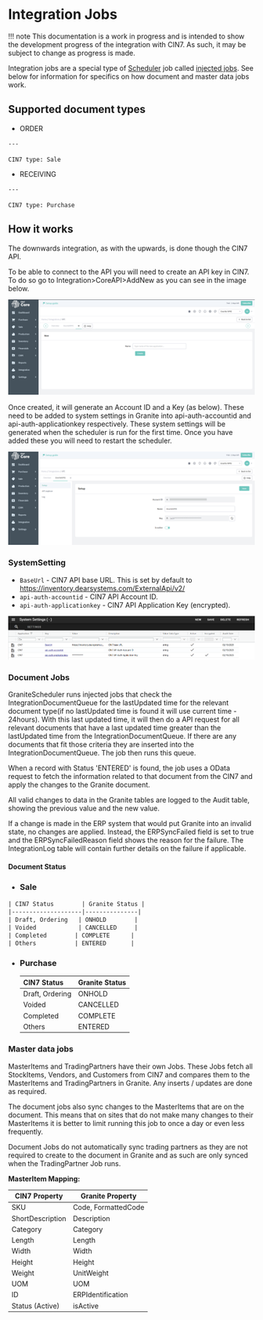 # Integration Jobs

!!! note
    This documentation is a work in progress and is intended to show the development progress of the integration with CIN7. As such, it may be subject to change as progress is made. 

Integration jobs are a special type of [Scheduler](../../scheduler/manual.md) job called [injected jobs](../../scheduler/manual.md#injected-jobs-integration-jobs). 
See below for information for specifics on how document and master data jobs work.

## Supported document types 
<div class="grid cards" markdown>

 -   ORDER

    ---

    CIN7 type: Sale

 -   RECEIVING

    ---

    CIN7 type: Purchase
</div>



## How it works
The downwards integration, as with the upwards, is done though the CIN7 API. 

To be able to connect to the API you will need to create an API key in CIN7. To do so go to Integration>CoreAPI>AddNew as you can see in the image below. 

![API Key](./cin7-img/create-api-key.png)

Once created, it will generate an Account ID and a Key (as below). These need to be added to system settings in Granite into api-auth-accountid and api-auth-applicationkey respectively. These system settings will be generated when the scheduler is run for the first time. Once you have added these you will need to restart the scheduler.

![API Key](./cin7-img/api-key.png)


### SystemSetting

- `BaseUrl` - CIN7 API base URL. This is set by default to https://inventory.dearsystems.com/ExternalApi/v2/
- `api-auth-accountid` - CIN7 API Account ID.
- `api-auth-applicationkey` - CIN7 API Application Key (encrypted).

![SystemSettings](./cin7-img/system-settings.png)

### Document Jobs

GraniteScheduler runs injected jobs that check the IntegrationDocumentQueue for the lastUpdated time for the relevant document type(if no lastUpdated time is found it will use current time - 24hours). With this last updated time, it will then do a API request for all relevant documents that have a last updated time greater than the lastUpdated time from the IntegrationDocumentQueue. If there are any documents that fit those criteria they are inserted into the IntegrationDocumentQueue. The job then runs this queue.

When a record with Status 'ENTERED' is found, the job uses a OData request to fetch the information related to that document from the CIN7 and apply the changes to the Granite document.

All valid changes to data in the Granite tables are logged to the Audit table, showing the previous value and the new value.

If a change is made in the ERP system that would put Granite into an invalid state, no changes are applied. Instead, the ERPSyncFailed field is set to true and the ERPSyncFailedReason field shows the reason for the failure. The IntegrationLog table will contain further details on the failure if applicable.


#### Document Status

<div class="grid cards" markdown>

 -   <h3>Sale</h3> 

    | CIN7 Status        | Granite Status |
    |--------------------|---------------|
    | Draft, Ordering   | ONHOLD        |
    | Voided            | CANCELLED     |
    | Completed        | COMPLETE      |
    | Others           | ENTERED       |

 -  <h3>Purchase</h3> 

    | CIN7 Status     | Granite Status |
    |---------------|---------------|
    | Draft, Ordering | ONHOLD        |
    | Voided          | CANCELLED     |
    | Completed       | COMPLETE      |
    | Others         | ENTERED       |
</div>



### Master data jobs
MasterItems and TradingPartners have their own Jobs. These Jobs fetch all StockItems, Vendors, and Customers from  CIN7 and compares them to the MasterItems and TradingPartners in Granite. Any inserts / updates are done as required. 

The document jobs also sync changes to the MasterItems that are on the document. This means that on sites that do not make many changes to their MasterItems it is better to limit running this job to once a day or even less frequently. 

Document Jobs do not automatically sync trading partners as they are not required to create to the document in Granite and as such are only synced when the TradingPartner Job runs. 

**MasterItem Mapping:**

| CIN7 Property       | Granite Property    |
|--------------------|--------------------|
| SKU               | Code, FormattedCode |
| ShortDescription  | Description        |
| Category         | Category          |
| Length           | Length            |
| Width            | Width             |
| Height           | Height            |
| Weight           | UnitWeight        |
| UOM              | UOM               |
| ID               | ERPIdentification |
| Status (Active)  | isActive          |